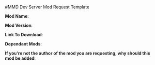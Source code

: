 #MMD Dev Server Mod Request Template

**Mod Name**:

**Mod Version**:

**Link To Download**:

**Dependant Mods**:

**If you're not the author of the mod you are requesting, why should this mod be added**:
